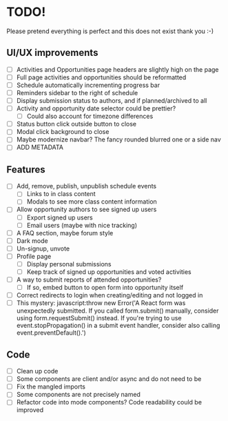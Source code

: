 # TODO!  
Please pretend everything is perfect and this does not exist thank you :-)

## UI/UX improvements
- [ ] Activities and Opportunities page headers are slightly high on the page
- [ ] Full page activities and opportunities should be reformatted
- [ ] Schedule automatically incrementing progress bar
- [ ] Reminders sidebar to the right of schedule   
- [ ] Display submission status to authors, and if planned/archived to all
- [ ] Activity and opportunity date selector could be prettier?
    - [ ] Could also account for timezone differences
- [ ] Status button click outside button to close
- [ ] Modal click background to close
- [ ] Maybe modernize navbar?  The fancy rounded blurred one or a side nav
- [ ] ADD METADATA

## Features
- [ ] Add, remove, publish, unpublish schedule events
    - [ ] Links to in class content
    - [ ] Modals to see more class content information
- [ ] Allow opportunity authors to see signed up users
    - [ ] Export signed up users
    - [ ] Email users (maybe with nice tracking)
- [ ] A FAQ section, maybe forum style
- [ ] Dark mode
- [ ] Un-signup, unvote
- [ ] Profile page
    - [ ] Display personal submissions
    - [ ] Keep track of signed up opportunities and voted activities
- [ ] A way to submit reports of attended opportunities?
    - [ ] If so, embed button to open form into opportunity itself
- [ ] Correct redirects to login when creating/editing and not logged in 
- [ ] This mystery: javascript:throw new Error('A React form was unexpectedly submitted. If you called form.submit() manually, consider using form.requestSubmit() instead. If you\'re trying to use event.stopPropagation() in a submit event handler, consider also calling event.preventDefault().')

## Code
- [ ] Clean up code
- [ ] Some components are client and/or async and do not need to be
- [ ] Fix the mangled imports
- [ ] Some components are not precisely named
- [ ] Refactor code into mode components?  Code readability could be improved